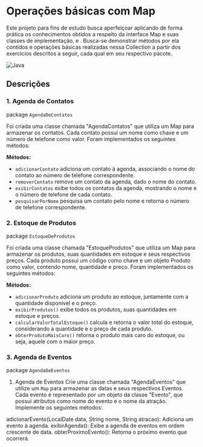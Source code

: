 # Operações básicas com Map

Este projeto para fins de estudo busca aperfeiçoar aplicando de forma prática os conhecimentos obtidos a respeito da interface Map e suas classes de implementação,  e . Busca-se demonstrar métodos por ela contidos e operações básicas realizadas nessa Collection a partir dos exercícios descritos a seguir, cada qual em seu respectivo pacote.

![Java](https://img.shields.io/badge/java-%23ED8B00.svg?style=for-the-badge&logo=openjdk&logoColor=white)

## Descrições

### 1. Agenda de Contatos

package `AgendaDeContatos`

Foi criada uma classe chamada "AgendaContatos" que utiliza um Map para armazenar os contatos. Cada contato possui um nome como chave e um número de telefone como valor. Foram implementados os seguintes métodos:

**Métodos:**
- `adicionarContato` adiciona um contato à agenda, associando o nome do contato ao número de telefone correspondente.
- `removerContato` remove um contato da agenda, dado o nome do contato.
- `exibirContatos` exibe todos os contatos da agenda, mostrando o nome e o número de telefone de cada contato.
- `pesquisarPorNome` pesquisa um contato pelo nome e retorna o número de telefone correspondente.

### 2. Estoque de Produtos

package `EstoqueDeProdutos`

Foi criada uma classe chamada "EstoqueProdutos" que utiliza um Map para armazenar os produtos, suas quantidades em estoque e seus respectivos preços. Cada produto possui um código como chave e um objeto Produto como valor, contendo nome, quantidade e preço. Foram implementados os seguintes métodos:

**Métodos:**
- `adicionarProduto` adiciona um produto ao estoque, juntamente com a quantidade disponível e o preço.
- `exibirProdutos()` exibe todos os produtos, suas quantidades em estoque e preços.
- `calcularValorTotalEstoque()` calcula e retorna o valor total do estoque, considerando a quantidade e o preço de cada produto.
- `obterProdutoMaisCaro()` retorna o produto mais caro do estoque, ou seja, aquele com o maior preço.

### 3. Agenda de Eventos

package `AgendaDeEventos`

1. Agenda de Eventos
   Crie uma classe chamada "AgendaEventos" que utilize um `Map` para armazenar as datas e seus respectivos Eventos. Cada evento é representado por um objeto da classe "Evento", que possui atributos como nome do evento e o nome da atração. Implemente os seguintes métodos:

adicionarEvento(LocalDate data, String nome, String atracao): Adiciona um evento à agenda.
exibirAgenda(): Exibe a agenda de eventos em ordem crescente de data.
obterProximoEvento(): Retorna o próximo evento que ocorrerá.